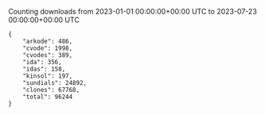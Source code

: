 
Counting downloads from 2023-01-01 00:00:00+00:00 UTC to 2023-07-23 00:00:00+00:00 UTC

```
{
    "arkode": 486,
    "cvode": 1998,
    "cvodes": 389,
    "ida": 356,
    "idas": 158,
    "kinsol": 197,
    "sundials": 24892,
    "clones": 67768,
    "total": 96244
}
```
